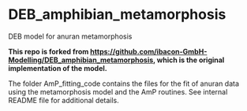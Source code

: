 # DEB_amphibian_metamorphosis
DEB model for anuran metamorphosis

**This repo is forked from https://github.com/ibacon-GmbH-Modelling/DEB_amphibian_metamorphosis, which is the original implementation of the model.**

The folder AmP_fitting_code contains the files for the fit of anuran data using 
the metamorphosis model and the AmP routines. See internal README file for 
additional details.
